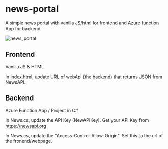 # news-portal
A simple news portal with vanilla JS/html for frontend and Azure function App for backend

![news_portal](https://user-images.githubusercontent.com/46394226/210378061-d1afe112-6979-49f5-8f6c-3c8eab1fd2e0.png)

## Frontend
Vanilla JS & HTML

In index.html, update URL of webApi (the backend) that returns JSON from NewsAPI.

## Backend
Azure Function App / Project in C#

In News.cs, update the API Key (NewAPIKey).  Get your API Key from https://newsapi.org

In News.cs, update the "Access-Control-Allow-Origin".  Set this to the url of the fronend/webpage.

